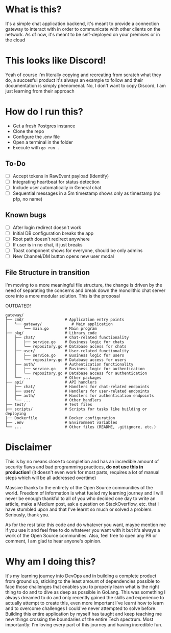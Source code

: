# What is this?
It's a simple chat application backend, it's meant to provide a connection gateway to interact with in order to communicate with other clients on the network.
As of now, it's meant to be self-deployed on your premises or in the cloud 

# This looks like Discord!
Yeah of course I'm literally copying and recreating from scratch what they do, a succesful product it's always an example to follow and their documentation is simply phenomenal.
No, I don't want to copy Discord, I am just learning from their approach


# How do I run this?
* Get a fresh Postgres instance
* Clone the repo
* Configure the .env file
* Open a terminal in the folder 
* Execute with ``go run .``

## To-Do
- [ ] Accept tokens in RawEvent payload (Identify)
- [ ] Integrating heartbeat for status detection
- [ ] Include user automatically in General chat
- [ ] Sequential messages in a 5m timestamp shows only as timestamp (no pfp, no name)

## Known bugs
- [ ] After login redirect doesn't work
- [ ] Initial DB configuration breaks the app
- [ ] Root path doesn't redirect anywhere
- [ ] If user is in no chat, it just breaks
- [ ] Toast component shows for everyone, should be only admins
- [ ] New Channel/DM button opens new user modal

## File Structure in transition
I'm moving to a more meaningful file structure, the change is driven by the need of separating the concerns and break down the monolithic chat server core into a more modular solution.
This is the proposal 


OUTDATED!
```
gateway/
├── cmd/                  # Application entry points
│   └── gateway/             # Main application
│       └── main.go       # Main program
├── pkg/                  # Library code
│   ├── chat/             # Chat-related functionality
│   │   ├── service.go    # Business logic for chats
│   │   └── repository.go # Database access for chats
│   ├── user/             # User-related functionality
│   │   ├── service.go    # Business logic for users
│   │   └── repository.go # Database access for users
│   ├── auth/             # Authentication functionality
│   │   ├── service.go    # Business logic for authentication
│   │   └── repository.go # Database access for authentication
│   └── ...               # Other packages
├── api/                  # API handlers
│   ├── chat/             # Handlers for chat-related endpoints
│   ├── user/             # Handlers for user-related endpoints
│   ├── auth/             # Handlers for authentication endpoints
│   └── ...               # Other handlers
├── test/                 # Test files
├── scripts/              # Scripts for tasks like building or deploying
├── Dockerfile            # Docker configuration
├── .env                  # Environment variables
└── ...                   # Other files (README, .gitignore, etc.)
```

# Disclaimer
This is by no means close to completion and has an incredible amount of security flaws and bad programming practices, **do not use this in production!** (it doesn't even work for most parts, requires a lot of manual steps which will be all addressed overtime)

Massive thanks to the entirety of the Open Source communities of the world. Freedom of Information is what fueled my learning journey and I will never be enough thankful to all of you who decided one day to write an article, make a Medium post, ask a question on StackOverflow, etc. that I have stumbled upon and that I've learnt so much or solved a problem. Seriously, thank you.

As for the rest take this code and do whatever you want, maybe mention me if you use it and feel free to do whatever you want with it but it's always a work of the Open Source communities. Also, feel free to open any PR or comment, I am glad to hear anyone's opinion.

# Why am I doing this?
It's my learning journey into DevOps and in building a complete product from ground up, sticking to the least amount of dependencies possible to face those challenges that enables you to properly learn what is the right thing to do and to dive as deep as possible in GoLang.
This was something I always dreamed to do and only recently gained the skills and experience to actually attempt to create this, even more important I've learnt how to learn and to overcome challenges I could've never attempted to solve before.
Building this entire application by myself has taught and keep teaching me new things crossing the boundaries of the entire Tech spectrum. Most importantly: I'm loving every part of this journey and having incredible fun.
